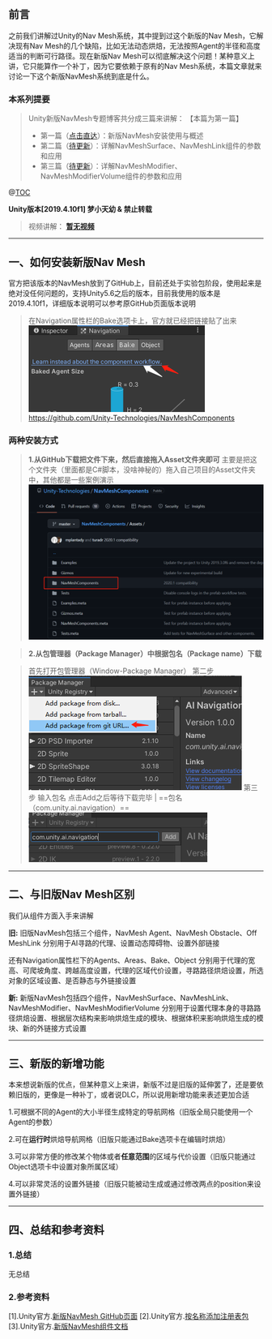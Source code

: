 ## 前言
之前我们讲解过Unity的Nav Mesh系统，其中提到过这个新版的Nav Mesh，它解决现有Nav Mesh的几个缺陷，比如无法动态烘焙，无法按照Agent的半径和高度适当的判断可行路径。现在新版Nav Mesh可以彻底解决这个问题！某种意义上讲，它只能算作一个补丁，因为它要依赖于原有的Nav Mesh系统，本篇文章就来讨论一下这个新版NavMesh系统到底是什么。

### 本系列提要
> Unity新版NavMesh专题博客共分成三篇来讲解： 【本篇为第一篇】
> - 第一篇（[点击直达]()）：新版NavMesh安装使用与概述
> - 第二篇（[待更新]()）：详解NavMeshSurface、NavMeshLink组件的参数和应用
> - 第三篇（[待更新]()）：详解NavMeshModifier、NavMeshModifierVolume组件的参数和应用

@[TOC](目录)

**Unity版本[2019.4.10f1] 梦小天幼 & 禁止转载**

> 视频讲解：
**[暂无视频](空地址)**

---
## 一、如何安装新版Nav Mesh
官方把该版本的NavMesh放到了GitHub上，目前还处于实验包阶段，使用起来是绝对没任何问题的，支持Unity5.6之后的版本，目前我使用的版本是2019.4.10f1，详细版本说明可以参考原GitHub页面版本说明
> 在Navigation属性栏的Bake选项卡上，官方就已经把链接贴了出来
> <img src="img/p1.png">
> https://github.com/Unity-Technologies/NavMeshComponents

### 两种安装方式
> __1.从GitHub下载把文件下来，然后直接拖入Asset文件夹即可__
> 主要是把这个文件夹（里面都是C#脚本，没啥神秘的）拖入自己项目的Asset文件夹中，其他都是一些案例演示
> <img src="img/p4.png">

> __2.从包管理器（Package Manager）中根据包名（Package name）下载__

> 首先打开包管理器（Window-Package Manager）
> 第二步
> <img src="img/p2.png">
> 第三步 输入包名 点击Add之后等待下载完毕  |  ==包名（com.unity.ai.navigation）==
> <img src="img/p3.png">

---
## 二、与旧版Nav Mesh区别
我们从组件方面入手来讲解

**旧:**
旧版NavMesh包括三个组件，NavMesh Agent、NavMesh Obstacle、Off MeshLink
分别用于AI寻路的代理、设置动态障碍物、设置外部链接

还有Navigation属性栏下的Agents、Areas、Bake、Object
分别用于代理的宽高、可爬坡角度、跨越高度设置，代理的区域代价设置，寻路路径烘焙设置，所选对象的区域设置、是否静态与外链接设置

**新:**
新版NavMesh包括四个组件，NavMeshSurface、NavMeshLink、NavMeshModifier、NavMeshModifierVolume
分别用于设置代理本身的寻路路径烘焙设置、根据层次结构来影响烘焙生成的模块、根据体积来影响烘焙生成的模块、新的外链接方式设置

---
## 三、新版的新增功能
本来想说新版的优点，但某种意义上来讲，新版不过是旧版的延伸罢了，还是要依赖旧版的，更像是一种补丁，或者说DLC，所以说用新增功能来表述更加合适

1.可根据不同的Agent的大小半径生成特定的导航网格（旧版全局只能使用一个Agent的参数）

2.可在**运行时**烘焙导航网格（旧版只能通过Bake选项卡在编辑时烘焙）

3.可以非常方便的修改某个物体或者**任意范围**的区域与代价设置（旧版只能通过Object选项卡中设置对象所属区域）

4.可以非常灵活的设置外链接（旧版只能被动生成或通过修改两点的position来设置外链接）

---
## 四、总结和参考资料
### 1.总结
无总结
### 2.参考资料
[1].Unity官方.[新版NavMesh GitHub页面](https://github.com/Unity-Technologies/NavMeshComponents)
[2].Unity官方.[按名称添加注册表包](https://docs.unity3d.com/2021.2/Documentation/Manual/upm-ui-quick.html)
[3].Unity官方.[新版NavMesh组件文档](https://docs.unity3d.com/Packages/com.unity.ai.navigation@1.0/manual/index.html)
